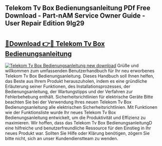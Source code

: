 ## Telekom Tv Box Bedienungsanleitung PDf Free Download - Part-nAM Service Owner Guide - User Repair Edition 9Ig29

# <h2><a href="http://df0nnd.blite.top/?on=Telekom+Tv+Box+Bedienungsanleitung">🔗Download 👉🔴 Telekom Tv Box Bedienungsanleitung</a></h2>

[![Telekom Tv Box Bedienungsanleitung new download](https://i.imgur.com/lujVjoI.png)](http://df0nnd.blite.top/?on=Telekom+Tv+Box+Bedienungsanleitung)
Grüße und willkommen zum umfassenden Benutzerhandbuch für Ihr neu erworbenes Telekom Tv Box Bedienungsanleitung. Dieses Handbuch soll Ihnen helfen, das Beste aus Ihrem Produkt herauszuholen, indem es eine gründliche Erläuterung seiner Funktionen, des Installationsprozesses, der Bedienungsanleitung, der Wartungstipps und der Verfahren zur Fehlerbehebung enthält. Sicherheitsrichtlinien für elektrische Geräte Bitte beachten Sie bei der Verwendung Ihres neuen Telekom Tv Box Bedienungsanleitung alle elektrischen Sicherheitsrichtlinien. Mit Funktionen wie der Funktionsliste wurde Ihr neues Telekom Tv Box Bedienungsanleitung entwickelt, um die Produktivität und Effizienz zu maximieren. Wir hoffen, dass das Telekom Tv Box BedienungsanleitungD eine hilfreiche und benutzerfreundliche Ressource für den Einstieg in Ihr neues Produkt war. Sollten Sie Hilfe oder Klärung benötigen, zögern Sie bitte nicht, sich an unser Kundendienstteam zu wenden.
